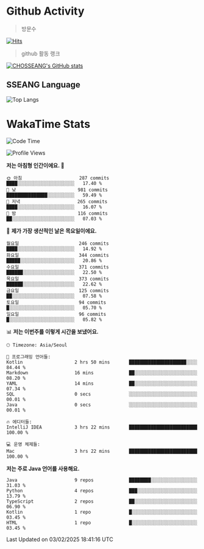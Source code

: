 <!--
**CHOSSEANG/CHOSSEANG** is a ✨ _special_ ✨ repository because its `README.md` (this file) appears on your GitHub profile.

Here are some ideas to get you started:

- 🔭 I’m currently working on ...
- 🌱 I’m currently learning ...
- 👯 I’m looking to collaborate on ...
- 🤔 I’m looking for help with ...
- 💬 Ask me about ...
- 📫 How to reach me: ...
- 😄 Pronouns: ...
- ⚡ Fun fact: ...
-->

# Github Activity
> 방문수

[![Hits](https://hits.seeyoufarm.com/api/count/incr/badge.svg?url=https%3A%2F%2Fgithub.com%2FCHOSSEANG&count_bg=%238AED3E&title_bg=%23495358&icon=electron.svg&icon_color=%23E7E7E7&title=CHOSSEANG&edge_flat=false)](https://hits.seeyoufarm.com)
> github 활동 랭크

[![CHOSSEANG's GitHub stats](https://github-readme-stats.vercel.app/api?username=CHOSSEANG)](https://github.com/CHOSSEANG/github-readme-stats)

## SSEANG Language
![Top Langs](https://github-readme-stats.vercel.app/api/top-langs/?username=CHOSSEANG&layout=compact)

# WakaTime Stats

<!--START_SECTION:waka-->
![Code Time](http://img.shields.io/badge/Code%20Time-401%20hrs%2051%20mins-blue)

![Profile Views](http://img.shields.io/badge/Profile%20Views-0-blue)

**저는 아침형 인간이에요. 🐤** 

```text
🌞 아침                     287 commits         ████░░░░░░░░░░░░░░░░░░░░░   17.40 % 
🌆 낮　                     981 commits         ███████████████░░░░░░░░░░   59.49 % 
🌃 저녁                     265 commits         ████░░░░░░░░░░░░░░░░░░░░░   16.07 % 
🌙 밤　                     116 commits         ██░░░░░░░░░░░░░░░░░░░░░░░   07.03 % 
```
📅 **제가 가장 생산적인 날은 목요일이에요.** 

```text
월요일                      246 commits         ████░░░░░░░░░░░░░░░░░░░░░   14.92 % 
화요일                      344 commits         █████░░░░░░░░░░░░░░░░░░░░   20.86 % 
수요일                      371 commits         ██████░░░░░░░░░░░░░░░░░░░   22.50 % 
목요일                      373 commits         ██████░░░░░░░░░░░░░░░░░░░   22.62 % 
금요일                      125 commits         ██░░░░░░░░░░░░░░░░░░░░░░░   07.58 % 
토요일                      94 commits          █░░░░░░░░░░░░░░░░░░░░░░░░   05.70 % 
일요일                      96 commits          █░░░░░░░░░░░░░░░░░░░░░░░░   05.82 % 
```


📊 **저는 이번주를 이렇게 시간을 보냈어요.** 

```text
🕑︎ Timezone: Asia/Seoul

💬 프로그래밍 언어들: 
Kotlin                   2 hrs 50 mins       █████████████████████░░░░   84.44 % 
Markdown                 16 mins             ██░░░░░░░░░░░░░░░░░░░░░░░   08.20 % 
YAML                     14 mins             ██░░░░░░░░░░░░░░░░░░░░░░░   07.34 % 
SQL                      0 secs              ░░░░░░░░░░░░░░░░░░░░░░░░░   00.01 % 
Java                     0 secs              ░░░░░░░░░░░░░░░░░░░░░░░░░   00.01 % 

🔥 에디터들: 
IntelliJ IDEA            3 hrs 22 mins       █████████████████████████   100.00 % 

💻 운영 체제들: 
Mac                      3 hrs 22 mins       █████████████████████████   100.00 % 
```

**저는 주로 Java 언어를 사용해요.** 

```text
Java                     9 repos             ████████░░░░░░░░░░░░░░░░░   31.03 % 
Python                   4 repos             ███░░░░░░░░░░░░░░░░░░░░░░   13.79 % 
TypeScript               2 repos             ██░░░░░░░░░░░░░░░░░░░░░░░   06.90 % 
Kotlin                   1 repo              █░░░░░░░░░░░░░░░░░░░░░░░░   03.45 % 
HTML                     1 repo              █░░░░░░░░░░░░░░░░░░░░░░░░   03.45 % 
```




 Last Updated on 03/02/2025 18:41:16 UTC
<!--END_SECTION:waka-->
